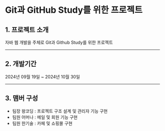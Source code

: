 # Git과 GitHub Study를 위한 프로젝트

## 1. 프로젝트 소개

자바 웹 개발을 주체로 Git과 Github Study를 위한 프로젝트

---


## 2. 개발기간

2024년 09월 19일 ~ 2024년 10월 30일

---

## 3. 맴버 구성

* 팀장 왕코딩 : 프로젝트 구조 설계 및 관리자 기능 구현
* 팀원 어머나 : 메일 및 회원 기능 구현
* 팀원 한기술 : 카페 및 쇼핑몰 구현

